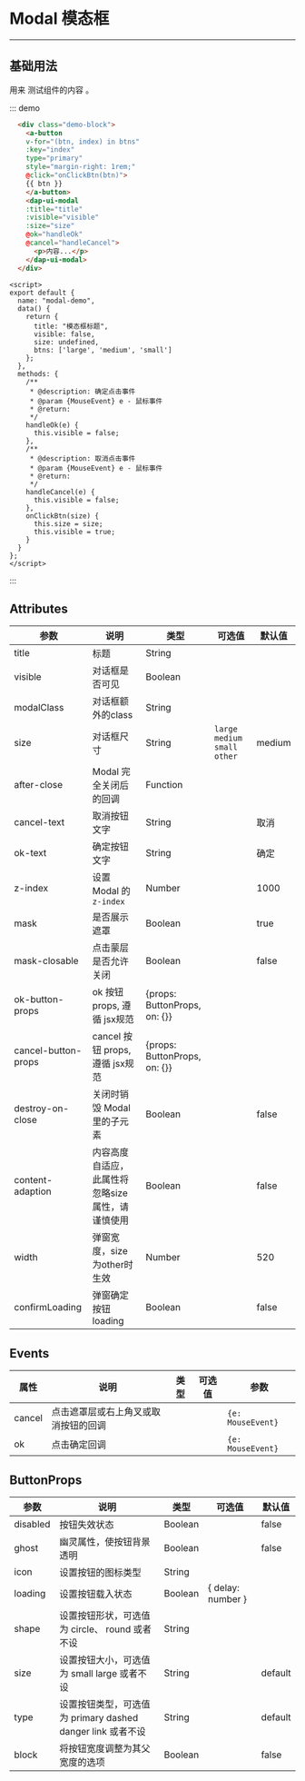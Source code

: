 <!--
 * @Author: your name
 * @Date: 2020-02-13 15:02:48
 * @LastEditTime: 2020-02-21 18:32:11
 * @LastEditors: Please set LastEditors
 * @Description: In User Settings Edit
 * @FilePath: /dap-vue-ui/examples/docs/modal.md
 -->
# Modal 模态框

<!-- {.md} -->

---

<!-- {.md} -->

## 基础用法

<!-- {.md} -->


用来<!-- {.md} --> 测试组件的内容 <!-- {.md} -->。

<modal-demo></modal-demo>

::: demo

```html
  <div class="demo-block">
    <a-button
    v-for="(btn, index) in btns"
    :key="index"
    type="primary"
    style="margin-right: 1rem;"
    @click="onClickBtn(btn)">
    {{ btn }}
    </a-button>
    <dap-ui-modal
    :title="title"
    :visible="visible"
    :size="size"
    @ok="handleOk"
    @cancel="handleCancel">
      <p>内容...</p>
    </dap-ui-modal>
  </div>
```

```
<script>
export default {
  name: "modal-demo",
  data() {
    return {
      title: "模态框标题",
      visible: false,
      size: undefined,
      btns: ['large', 'medium', 'small']
    };
  },
  methods: {
    /**
     * @description: 确定点击事件
     * @param {MouseEvent} e - 鼠标事件
     * @return: 
     */
    handleOk(e) {
      this.visible = false;
    },
    /**
     * @description: 取消点击事件
     * @param {MouseEvent} e - 鼠标事件
     * @return: 
     */
    handleCancel(e) {
      this.visible = false;
    },
    onClickBtn(size) {
      this.size = size;
      this.visible = true;
    }
  }
};
</script>
```

:::

## Attributes

<!-- {.md} -->

| 参数    | 说明        | 类型     | 可选值  |  默认值    |
| -------| -----------| -------- | ------ | --------- |
| title    |  标题       | String   |        |           | 
| visible    |  对话框是否可见       | Boolean   |        |           | 
| modalClass    |  对话框额外的class       | String   |        |           | 
| size    |  对话框尺寸       | String   |  `large` `medium` `small` `other`     |  medium         | 
| after-close    |  Modal 完全关闭后的回调       | Function   |        |           | 
| cancel-text    |  取消按钮文字       | String   |        |  取消         | 
| ok-text    |  确定按钮文字       | String   |        |  确定         | 
| z-index    |  设置 Modal 的 `z-index`       | Number   |        |  1000         | 
| mask    |  是否展示遮罩       | Boolean   |        |  true         | 
| mask-closable    |  点击蒙层是否允许关闭       | Boolean   |        |  false         | 
| ok-button-props    |  ok 按钮 props, 遵循 jsx规范       | 	{props: ButtonProps, on: {}}   |        |           | 
| cancel-button-props    |  cancel 按钮 props, 遵循 jsx规范       | 	{props: ButtonProps, on: {}}   |        |           | 
| destroy-on-close    |  关闭时销毁 Modal 里的子元素       | 	Boolean   |        |  false         | 
| content-adaption    |  内容高度自适应，此属性将忽略size属性，请谨慎使用       | 	Boolean   |        |  false         | 
| width | 弹窗宽度，size为other时生效 | Number |       | 520 |        |
| confirmLoading | 弹窗确定按钮loading | Boolean |       | false |        |

## Events

<!-- {.md} -->

| 属性    | 说明        | 类型     | 可选值  |  参数    |
| -------| -----------| -------- | ------ | --------- |
| cancel    |  点击遮罩层或右上角叉或取消按钮的回调       |      |        |  `{e: MouseEvent}`         | 
| ok    |  点击确定回调	       |      |        |  `{e: MouseEvent}`         | 


## ButtonProps

<!-- {.md} -->

| 参数    | 说明        | 类型     | 可选值  |  默认值    |
| -------| -----------| -------- | ------ | --------- |
| disabled    |  按钮失效状态	       | Boolean   |        |   false     | 
| ghost    |  幽灵属性，使按钮背景透明	       | Boolean   |        |   false     | 
| icon    |  设置按钮的图标类型		       | String   |        |        | 
| loading    |  设置按钮载入状态	       | Boolean | { delay: number }   |        |   false     | 
| shape    |  设置按钮形状，可选值为 circle、 round 或者不设	       | String   |        |        | 
| size    |  设置按钮大小，可选值为 small large 或者不设	       | String   |        |   default     | 
| type    |  设置按钮类型，可选值为 primary dashed danger link 或者不设	       | String   |        |   default     | 
| block    |  将按钮宽度调整为其父宽度的选项		       | Boolean   |        |   false     | 
